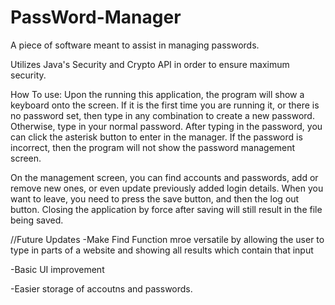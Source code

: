 # PassWord-Manager
A piece of software meant to assist in managing passwords.

Utilizes Java's Security and Crypto API in order to ensure maximum security.

How To use:
Upon the running this application, the program will show a keyboard onto the screen. If it is the first time you are running it, or there is no password set, then type in any combination to create a new password. Otherwise, type in your normal password. After typing in the password, you can click the asterisk button to enter in the manager. If the password is incorrect, then the program will not show the password management screen.

On the management screen, you can find accounts and passwords, add or remove new ones, or even update previously added login details. When you want to leave, you need to press the save button, and then the log out button. Closing the application by force after saving will still result in the file being saved.

//Future Updates
-Make Find Function mroe versatile by allowing the user to type in parts of a website and showing all results which contain that input

-Basic UI improvement

-Easier storage of accoutns and passwords.
